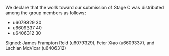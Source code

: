 We declare that the work toward our submission of Stage C was distributed among the group members as follows:

* u6079329 30
* u6609337 40
* u6406312 30

Signed: James Frampton Reid (u6079329), Feier Xiao (u6609337), and Lachlan McVicar (u6406312)
